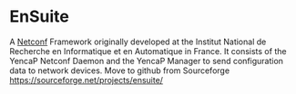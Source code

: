 # EnSuite
A [Netconf](http://www.ietf.org/html.charters/netconf-charter.html) Framework originally developed at the Institut National de Recherche en Informatique et en Automatique in France. It consists of the YencaP Netconf Daemon and the YencaP Manager to send configuration data to network devices.
Move to github from Sourceforge https://sourceforge.net/projects/ensuite/ 
